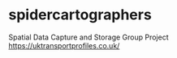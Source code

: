 # spidercartographers
Spatial Data Capture and Storage Group Project https://uktransportprofiles.co.uk/
